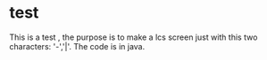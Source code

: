 # test

This is a test , the purpose is to make a lcs screen just with this two characters: '-','|'. 
The code is in java.
